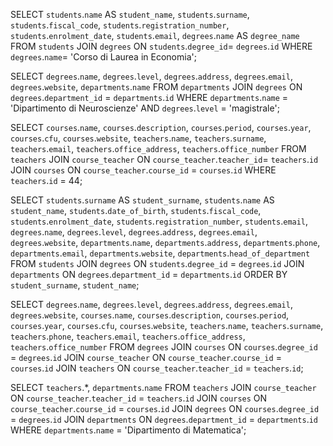 <!-- Join: -->

<!-- 1. Selezionare tutti gli studenti iscritti al Corso di Laurea in Economia  -->
<!-- Le tabelle collegate sono students e degrees e la condizione è che il .name di degrees sia 'Corso di Laurea in Economia' -->

SELECT 
`students`.`name` AS `student_name`,
`students`.`surname`,
`students`.`fiscal_code`,
`students`.`registration_number`,
`students`.`enrolment_date`,
`students`.`email`,
`degrees`.`name` AS `degree_name`
FROM `students`
JOIN `degrees`
ON `students`.`degree_id`= `degrees`.`id`
WHERE `degrees`.`name`= 'Corso di Laurea in Economia';

<!-- 2. Selezionare tutti i Corsi di Laurea Magistrale del Dipartimento di Neuroscienze  -->
<!-- Le tabelle collegate sono departments e degrees e la condizione è che il .name di departments sia 'Dipartimento di Neuroscienze' e che il . level di degrees sia 'magistrale'-->

SELECT
`degrees`.`name`,
`degrees`.`level`,
`degrees`.`address`,
`degrees`.`email`,
`degrees`.`website`,
`departments`.`name`
FROM `departments`
JOIN `degrees`
ON `degrees`.`department_id` = `departments`.`id`
WHERE `departments`.`name` = 'Dipartimento di Neuroscienze'
AND `degrees`.`level` = 'magistrale';

<!-- 3. Selezionare tutti i corsi in cui insegna Fulvio Amato (id=44)  -->
<!-- Le tabelle collegate sono teachers, courses e course_teacher e la condizione è che il .id di teachers sia 44 -->

SELECT
`courses`.`name`,
`courses`.`description`,
`courses`.`period`,
`courses`.`year`,
`courses`.`cfu`,
`courses`.`website`,
`teachers`.`name`,
`teachers`.`surname`,
`teachers`.`email`,
`teachers`.`office_address`,
`teachers`.`office_number`
FROM `teachers`
JOIN `course_teacher`
ON `course_teacher`.`teacher_id`= `teachers`.`id`
JOIN `courses`
ON `course_teacher`.`course_id` = `courses`.`id`
WHERE `teachers`.`id` = 44;

<!-- 4. Selezionare tutti gli studenti con i dati relativi al corso di laurea a cui sono iscritti e il relativo dipartimento, in ordine alfabetico per cognome e nome  -->
<!-- Le tabelle collegsate sono students, degrees e departments e i dati sono ordinati tramite order by tramite students.surname e successivamente tramite students.name -->

SELECT 
`students`.`surname` AS `student_surname`,
`students`.`name` AS `student_name`,
`students`.`date_of_birth`,
`students`.`fiscal_code`,
`students`.`enrolment_date`,
`students`.`registration_number`,
`students`.`email`,
`degrees`.`name`,
`degrees`.`level`,
`degrees`.`address`,
`degrees`.`email`,
`degrees`.`website`,
`departments`.`name`,
`departments`.`address`,
`departments`.`phone`,
`departments`.`email`,
`departments`.`website`,
`departments`.`head_of_department`
FROM `students`
JOIN `degrees`
ON `students`.`degree_id` = `degrees`.`id`
JOIN `departments`
ON `degrees`.`department_id` = `departments`.`id`
ORDER BY `student_surname`, `student_name`;

<!-- 5. Selezionare tutti i corsi di laurea con i relativi corsi e insegnanti  -->
<!-- Le tabelle collegate sono degrees, courses, course_teacher e teachers -->

SELECT
`degrees`.`name`,
`degrees`.`level`,
`degrees`.`address`,
`degrees`.`email`,
`degrees`.`website`,
`courses`.`name`,
`courses`.`description`,
`courses`.`period`,
`courses`.`year`,
`courses`.`cfu`,
`courses`.`website`,
`teachers`.`name`,
`teachers`.`surname`,
`teachers`.`phone`,
`teachers`.`email`,
`teachers`.`office_address`,
`teachers`.`office_number`
FROM `degrees`
JOIN `courses`
ON `courses`.`degree_id` = `degrees`.`id`
JOIN `course_teacher`
ON `course_teacher`.`course_id` = `courses`.`id`
JOIN `teachers`
ON `course_teacher`.`teacher_id` = `teachers`.`id`;

<!-- 6. Selezionare tutti i docenti che insegnano nel Dipartimento di Matematica (54)  -->
<!-- Le tabelle collegate sono (esageratamente tante) -->

SELECT
`teachers`.*,
`departments`.`name`
FROM `teachers`
JOIN `course_teacher`
ON `course_teacher`.`teacher_id` = `teachers`.`id`
JOIN `courses`
ON `course_teacher`.`course_id` = `courses`.`id`
JOIN `degrees`
ON `courses`.`degree_id` = `degrees`.`id`
JOIN `departments`
ON `degrees`.`department_id` = `departments`.`id`
WHERE `departments`.`name` = 'Dipartimento di Matematica';

<!-- 7. BONUS: Selezionare per ogni studente il numero di tentativi sostenuti per ogni esame, stampando anche il voto massimo. Successivamente, filtrare i tentativi con voto minimo 18. -->
